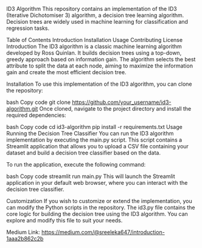 
ID3 Algorithm
This repository contains an implementation of the ID3 (Iterative Dichotomiser 3) algorithm, a decision tree learning algorithm. Decision trees are widely used in machine learning for classification and regression tasks.

Table of Contents
Introduction
Installation
Usage
Contributing
License
Introduction
The ID3 algorithm is a classic machine learning algorithm developed by Ross Quinlan. It builds decision trees using a top-down, greedy approach based on information gain. The algorithm selects the best attribute to split the data at each node, aiming to maximize the information gain and create the most efficient decision tree.

Installation
To use this implementation of the ID3 algorithm, you can clone the repository:

bash
Copy code
git clone https://github.com/your_username/id3-algorithm.git
Once cloned, navigate to the project directory and install the required dependencies:

bash
Copy code
cd id3-algorithm
pip install -r requirements.txt
Usage
Running the Decision Tree Classifier
You can run the ID3 algorithm implementation by executing the main.py script. This script contains a Streamlit application that allows you to upload a CSV file containing your dataset and build a decision tree classifier based on the data.

To run the application, execute the following command:

bash
Copy code
streamlit run main.py
This will launch the Streamlit application in your default web browser, where you can interact with the decision tree classifier.

Customization
If you wish to customize or extend the implementation, you can modify the Python scripts in the repository. The id3.py file contains the core logic for building the decision tree using the ID3 algorithm. You can explore and modify this file to suit your needs.


Medium Link: https://medium.com/@sreeleka647/introduction-1aaa2b862c2b
